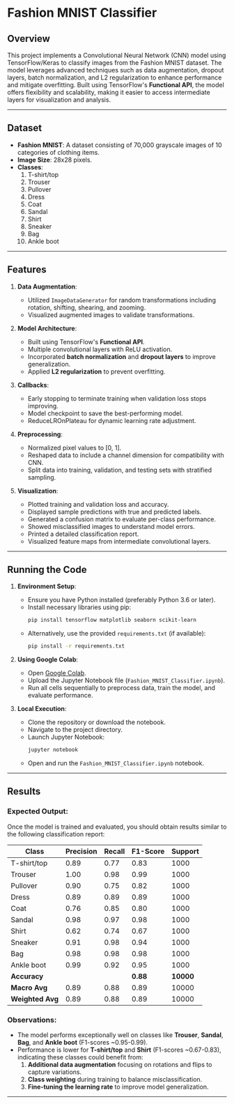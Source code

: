 # Fashion MNIST Classifier

## Overview
This project implements a Convolutional Neural Network (CNN) model using TensorFlow/Keras to classify images from the Fashion MNIST dataset. The model leverages advanced techniques such as data augmentation, dropout layers, batch normalization, and L2 regularization to enhance performance and mitigate overfitting. Built using TensorFlow's **Functional API**, the model offers flexibility and scalability, making it easier to access intermediate layers for visualization and analysis.

---

## Dataset
- **Fashion MNIST**: A dataset consisting of 70,000 grayscale images of 10 categories of clothing items.
- **Image Size**: 28x28 pixels.
- **Classes**:
  1. T-shirt/top  
  2. Trouser  
  3. Pullover  
  4. Dress  
  5. Coat  
  6. Sandal  
  7. Shirt  
  8. Sneaker  
  9. Bag  
  10. Ankle boot  

---

## Features
1. **Data Augmentation**:
   - Utilized `ImageDataGenerator` for random transformations including rotation, shifting, shearing, and zooming.
   - Visualized augmented images to validate transformations.
   
2. **Model Architecture**:
   - Built using TensorFlow's **Functional API**.
   - Multiple convolutional layers with ReLU activation.
   - Incorporated **batch normalization** and **dropout layers** to improve generalization.
   - Applied **L2 regularization** to prevent overfitting.
   
3. **Callbacks**:
   - Early stopping to terminate training when validation loss stops improving.
   - Model checkpoint to save the best-performing model.
   - ReduceLROnPlateau for dynamic learning rate adjustment.
   
4. **Preprocessing**:
   - Normalized pixel values to [0, 1].
   - Reshaped data to include a channel dimension for compatibility with CNN.
   - Split data into training, validation, and testing sets with stratified sampling.
   
5. **Visualization**:
   - Plotted training and validation loss and accuracy.
   - Displayed sample predictions with true and predicted labels.
   - Generated a confusion matrix to evaluate per-class performance.
   - Showed misclassified images to understand model errors.
   - Printed a detailed classification report.
   - Visualized feature maps from intermediate convolutional layers.

---

## Running the Code
1. **Environment Setup**:
   - Ensure you have Python installed (preferably Python 3.6 or later).
   - Install necessary libraries using pip:
     ```bash
     pip install tensorflow matplotlib seaborn scikit-learn
     ```
   - Alternatively, use the provided `requirements.txt` (if available):
     ```bash
     pip install -r requirements.txt
     ```
   
2. **Using Google Colab**:
   - Open [Google Colab](https://colab.research.google.com/).
   - Upload the Jupyter Notebook file (`Fashion_MNIST_Classifier.ipynb`).
   - Run all cells sequentially to preprocess data, train the model, and evaluate performance.
   
3. **Local Execution**:
   - Clone the repository or download the notebook.
   - Navigate to the project directory.
   - Launch Jupyter Notebook:
     ```bash
     jupyter notebook
     ```
   - Open and run the `Fashion_MNIST_Classifier.ipynb` notebook.

---

## Results
### Expected Output:
Once the model is trained and evaluated, you should obtain results similar to the following classification report:

| Class         | Precision | Recall | F1-Score | Support |
|---------------|-----------|--------|----------|---------|
| T-shirt/top   | 0.89      | 0.77   | 0.83     | 1000    |
| Trouser       | 1.00      | 0.98   | 0.99     | 1000    |
| Pullover      | 0.90      | 0.75   | 0.82     | 1000    |
| Dress         | 0.89      | 0.89   | 0.89     | 1000    |
| Coat          | 0.76      | 0.85   | 0.80     | 1000    |
| Sandal        | 0.98      | 0.97   | 0.98     | 1000    |
| Shirt         | 0.62      | 0.74   | 0.67     | 1000    |
| Sneaker       | 0.91      | 0.98   | 0.94     | 1000    |
| Bag           | 0.98      | 0.98   | 0.98     | 1000    |
| Ankle boot    | 0.99      | 0.92   | 0.95     | 1000    |
| **Accuracy**  |           |        | **0.88** | **10000** |
| **Macro Avg** | 0.89      | 0.88   | 0.89     | 10000    |
| **Weighted Avg** | 0.89   | 0.88   | 0.89     | 10000    |

### Observations:
- The model performs exceptionally well on classes like **Trouser**, **Sandal**, **Bag**, and **Ankle boot** (F1-scores ~0.95-0.99).
- Performance is lower for **T-shirt/top** and **Shirt** (F1-scores ~0.67-0.83), indicating these classes could benefit from:
  1. **Additional data augmentation** focusing on rotations and flips to capture variations.
  2. **Class weighting** during training to balance misclassification.
  3. **Fine-tuning the learning rate** to improve model generalization.

---


